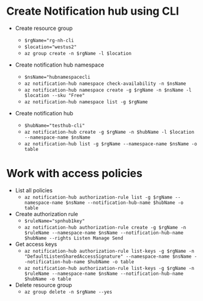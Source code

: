 ﻿# Create Notification hub using CLI

- Create resource group
    - `$rgName="rg-nh-cli`
    - `$location="westus2"`
    - `az group create -n $rgName -l $location`

- Create notification hub namespace
    - `$nsName="hubnamespacecli`
    - `az notification-hub namespace check-availability -n $nsName`
    - `az notification-hub namespace create -g $rgName -n $nsName -l $location --sku "Free"`
    - `az notification-hub namespace list -g $rgName`

- Create notification hub
    - `$hubName="testhub-cli"`
    - `az notification-hub create -g $rgName -n $hubName -l $location --namespace-name $nsName`
    - `az notification-hub list -g $rgName --namespace-name $nsName -o table`

# Work with access policies

- List all policies
    - `az notification-hub authorization-rule list -g $rgName --namespace-name $nsName --notification-hub-name $hubName -o table`
- Create authorization rule
    - `$ruleName="spnhub1key"`
    - `az notification-hub authorization-rule create -g $rgName -n $ruleName --namespace-name $nsName --notification-hub-name $hubName --rights Listen Manage Send`
- Get access keys
    - `az notification-hub authorization-rule list-keys -g $rgName -n "DefaultListenSharedAccessSignature" --namespace-name $nsName --notification-hub-name $hubName -o table`
    - `az notification-hub authorization-rule list-keys -g $rgName -n $ruleName --namespace-name $nsName --notification-hub-name $hubName -o table`
- Delete resource group
    - `az group delete -n $rgName --yes`